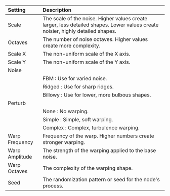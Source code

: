 
| Setting            | Description                                                                                                                     |
| :----------------- | :------------------------------------------------------------------------------------------------------------------------------ |
| Scale          | The scale of the noise. Higher values create larger, less detailed shapes. Lower values create noisier, highly detailed shapes. |
| Octaves        | The number of noise octaves. Higher values create more complexity.                                                              |
| Scale X        | The non-uniform scale of the X axis.                                                                                            |
| Scale Y        | The non-uniform scale of the Y axis.                                                                                            |
| Noise          |
|                    | FBM : Use for varied noise.                                                                                                   |
|                    | Ridged : Use for sharp ridges.                                                                                              |
|                    | Billowy : Use for lower, more bulbous shapes.                                                                                 |
| Perturb        |
|                    | None : No warping.                                                                                                            |
|                    | Simple : Simple, soft warping.                                                                                                |
|                    | Complex : Complex, turbulence warping.                                                                                        |
| Warp Frequency | Frequency of the warp. Higher numbers create stronger warping.                                                                  |
| Warp Amplitude | The strength of the warping applied to the base noise.                                                                          |
| Warp Octaves   | The complexity of the warping shape.                                                                                            |
| Seed           | The randomization pattern or seed for the node's process.                                                                       |
